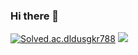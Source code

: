 ### Hi there 👋

<!--
**PlzNoErr/PlzNoErr** is a ✨ _special_ ✨ repository because its `README.md` (this file) appears on your GitHub profile.

Here are some ideas to get you started:

- 🔭 I’m currently working on ...
- 🌱 I’m currently learning ...
- 👯 I’m looking to collaborate on ...
- 🤔 I’m looking for help with ...
- 💬 Ask me about ...
- 📫 How to reach me: ...
- 😄 Pronouns: ...
- ⚡ Fun fact: ...
-->
[![Solved.ac.dldusgkr788](http://mazassumnida.wtf/api/v2/generate_badge?boj={handle})](https://solved.ac/{handle})
 <img src="http://mazandi.herokuapp.com/api?handle={dldusgkr788}&theme=warm"/>
